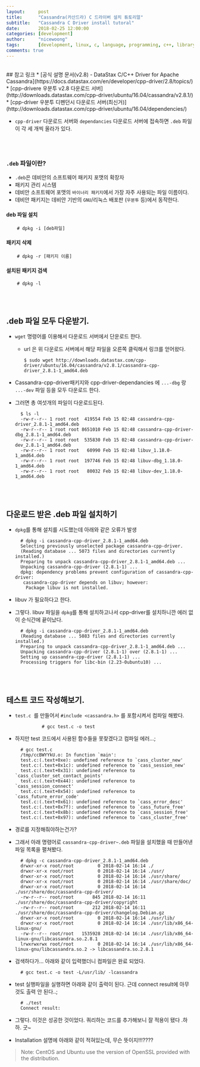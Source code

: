 ```yaml
---
layout:     post
title:      "Cassandra(카산드라) C 드라이버 설치 튜토리얼"
subtitle:   "Cassandra C Driver install tutoral" 
date:       2018-02-25 12:00:00
categories: [development]
author:     "nicewoong"
tags:       [development, linux, c, language, programming, c++, library, cassandra]
comments: true
---
```




<br>
## 참고 링크
* [공식 설명 문서(v2.8) - DataStax C/C++ Driver for Apache Cassandra](https://docs.datastax.com/en/developer/cpp-driver/2.8/topics/)
* [cpp-drivere 우분투 v2.8 다운로드 서버](http://downloads.datastax.com/cpp-driver/ubuntu/16.04/cassandra/v2.8.1/)
* [cpp-driver 우분투 디펜던시 다운로드 서버(최신거)](http://downloads.datastax.com/cpp-driver/ubuntu/16.04/dependencies/)  


<br>


* `cpp-driver` 다운로드 서버와 `dependancies` 다운로드 서버에 접속하면 `.deb` 파일이 각 세 개씩 올라가 있다. 



<br><br>
### `.deb` 파일이란?

* `.deb`은 데비안의 소프트웨어 패키지 포맷의 확장자
* 패키지 관리 시스템 
* 데비안 소프트웨어 포맷의 `바이너리 패키지`에서 가장 자주 사용되는 파일 이름이다.
* 데비안 패키지는 데비안 기반의 `GNU`/리눅스 배포판 (`우분투` 등)에서 동작한다.



#### deb 파일 설치

        # dpkg -i [deb파일]


#### 패키지 삭제

        # dpkg -r [패키지 이름]


#### 설치된 패키지 검색

        # dpkg -l



<br><br>


## .deb 파일 모두 다운받기. 
* `wget` 명령어를 이용해서 다운로드 서버에서 단운로드 한다. 
  * url 은 위 다운로드 서버에서 해당 파일을 오른쪽 클릭해서 링크를 얻어왔다.     

        $ sudo wget http://downloads.datastax.com/cpp-driver/ubuntu/16.04/cassandra/v2.8.1/cassandra-cpp-driver_2.8.1-1_amd64.deb



* Cassandra-cpp-driver패키지와 cpp-driver-dependancies 에 `...-dbg` 랑 `...-dev` 파일 등을 모두 다운로드 한다. 
* 그러면 총 여섯개의 파일이 다운로드된다.

        $ ls -l
        -rw-r--r-- 1 root root  419554 Feb 15 02:48 cassandra-cpp-driver_2.8.1-1_amd64.deb
        -rw-r--r-- 1 root root 8651010 Feb 15 02:48 cassandra-cpp-driver-dbg_2.8.1-1_amd64.deb
        -rw-r--r-- 1 root root  535830 Feb 15 02:48 cassandra-cpp-driver-dev_2.8.1-1_amd64.deb
        -rw-r--r-- 1 root root   60990 Feb 15 02:48 libuv_1.18.0-1_amd64.deb
        -rw-r--r-- 1 root root  197746 Feb 15 02:48 libuv-dbg_1.18.0-1_amd64.deb
        -rw-r--r-- 1 root root   80032 Feb 15 02:48 libuv-dev_1.18.0-1_amd64.deb


<br><br>

## 다운로드 받은 .deb 파일 설치하기
* `dpkg`를 통해 설치를 시도했는데 아래와 같은 오류가 발생

        # dpkg -i cassandra-cpp-driver_2.8.1-1_amd64.deb 
        Selecting previously unselected package cassandra-cpp-driver.
        (Reading database ... 5073 files and directories currently installed.)
        Preparing to unpack cassandra-cpp-driver_2.8.1-1_amd64.deb ...
        Unpacking cassandra-cpp-driver (2.8.1-1) ...
        dpkg: dependency problems prevent configuration of cassandra-cpp-driver:
         cassandra-cpp-driver depends on libuv; however:
          Package libuv is not installed.

* libuv 가 필요하다고 한다. 
* 그렇다. libuv 파일을 `dpkg`를 통해 설치하고나서 cpp-driver를 설치하니깐 에러 없이 순식간에 끝이났다. 

        # dpkg -i cassandra-cpp-driver_2.8.1-1_amd64.deb 
        (Reading database ... 5083 files and directories currently installed.)
        Preparing to unpack cassandra-cpp-driver_2.8.1-1_amd64.deb ...
        Unpacking cassandra-cpp-driver (2.8.1-1) over (2.8.1-1) ...
        Setting up cassandra-cpp-driver (2.8.1-1) ...
        Processing triggers for libc-bin (2.23-0ubuntu10) ...

        


<br><br>

## 테스트 코드 작성해보기. 
* `test.c `를 만들어서 `#include <cassandra.h>` 를 포함시켜서 컴파일 해봤다. 

                # gcc test.c -o test 



* 하지만 test 코드에서 사용된 함수들을 못찾겠다고 컴파일 에러...;

        # gcc test.c
        /tmp/ccBWYYkU.o: In function `main':
        test.c:(.text+0xe): undefined reference to `cass_cluster_new'
        test.c:(.text+0x1c): undefined reference to `cass_session_new'
        test.c:(.text+0x31): undefined reference to `cass_cluster_set_contact_points'
        test.c:(.text+0x44): undefined reference to `cass_session_connect'
        test.c:(.text+0x54): undefined reference to `cass_future_error_code'
        test.c:(.text+0x61): undefined reference to `cass_error_desc'
        test.c:(.text+0x7f): undefined reference to `cass_future_free'
        test.c:(.text+0x8b): undefined reference to `cass_session_free'
        test.c:(.text+0x97): undefined reference to `cass_cluster_free'


* 경로를 지정해줘야하는건가?

* 그래서 아래 명령어로 `cassandra-cpp-driver~.deb` 파일을 설치했을 때 만들어낸 파일 목록을 펼쳐봤다. 

        # dpkg -c cassandra-cpp-driver_2.8.1-1_amd64.deb 
        drwxr-xr-x root/root         0 2018-02-14 16:14 ./
        drwxr-xr-x root/root         0 2018-02-14 16:14 ./usr/
        drwxr-xr-x root/root         0 2018-02-14 16:14 ./usr/share/
        drwxr-xr-x root/root         0 2018-02-14 16:14 ./usr/share/doc/
        drwxr-xr-x root/root         0 2018-02-14 16:14 ./usr/share/doc/cassandra-cpp-driver/
        -rw-r--r-- root/root       845 2018-02-14 16:11 ./usr/share/doc/cassandra-cpp-driver/copyright
        -rw-r--r-- root/root       212 2018-02-14 16:11 ./usr/share/doc/cassandra-cpp-driver/changelog.Debian.gz
        drwxr-xr-x root/root         0 2018-02-14 16:14 ./usr/lib/
        drwxr-xr-x root/root         0 2018-02-14 16:14 ./usr/lib/x86_64-linux-gnu/
        -rw-r--r-- root/root   1535928 2018-02-14 16:14 ./usr/lib/x86_64-linux-gnu/libcassandra.so.2.8.1
        lrwxrwxrwx root/root         0 2018-02-14 16:14 ./usr/lib/x86_64-linux-gnu/libcassandra.so.2 -> libcassandra.so.2.8.1 



* 검색하다가... 아래와 같이 입력했더니 컴파일은 완료 되었다. 

        # gcc test.c -o test -L/usr/lib/ -lcassandra




* test 실행파일을 실행하면 아래와 같이 출력이 된다. 근데 connect result에 아무것도 출력 안 된다..;

        # ./test 
        Connect result: 



* 그렇다. 이것은 성공한 것이었다. 쿼리하는 코드를 추가해보니 잘 적용이 됐다 .하하. 굿~








* Installation 설명에 아래와 같이 적혀있는데, 무슨 뜻이지!!!????

> Note: CentOS and Ubuntu use the version of OpenSSL provided with the distribution.









